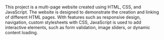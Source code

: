This project is a multi-page website created using HTML, CSS, and JavaScript. The website is designed to demonstrate the creation and linking of different HTML pages. With features such as responsive design, navigation, custom stylesheets with CSS, JavaScript is used to add interactive elements, such as form validation, image sliders, or dynamic content loading. 
